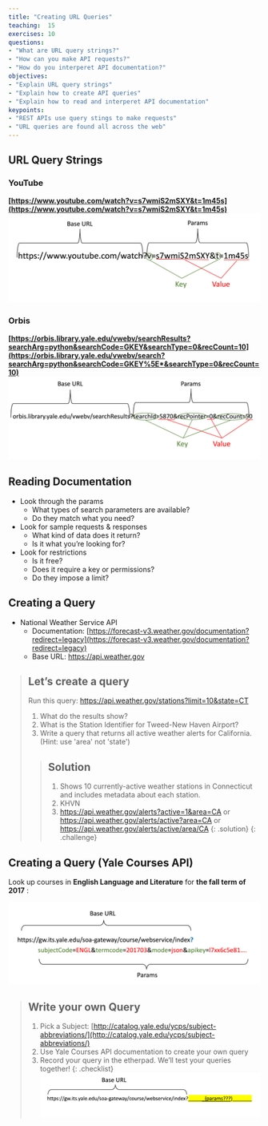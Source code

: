 ```yaml
---
title: "Creating URL Queries"
teaching:  15
exercises: 10
questions:
- "What are URL query strings?"
- "How can you make API requests?"
- "How do you interperet API documentation?"
objectives:
- "Explain URL query strings"
- "Explain how to create API queries"
- "Explain how to read and interperet API documentation"
keypoints:
- "REST APIs use query stings to make requests"
- "URL queries are found all across the web"
---
```


## URL Query Strings

### YouTube

 **[https://www.youtube.com/watch?v=s7wmiS2mSXY&t=1m45s](https://www.youtube.com/watch?v=s7wmiS2mSXY&t=1m45s)**
![youtube URL](../assets/img/youtubeAPI.png)

### Orbis

**[https://orbis.library.yale.edu/vwebv/searchResults?searchArg=python&searchCode=GKEY&searchType=0&recCount=10](https://orbis.library.yale.edu/vwebv/search?searchArg=python&searchCode=GKEY%5E*&searchType=0&recCount=10)**
![Orbis url](../assets/img/orbisAPI.png)

## Reading Documentation

- Look through the params
    - What types of search parameters are available?
    - Do they match what you need?
- Look for sample requests & responses
    - What kind of data does it return?
    - Is it what you’re looking for?
- Look for restrictions
    - Is it free?
    - Does it require a key or permissions?
    - Do they impose a limit?


## Creating a Query
- National Weather Service API
    - Documentation: [https://forecast-v3.weather.gov/documentation?redirect=legacy](https://forecast-v3.weather.gov/documentation?redirect=legacy)
    - Base URL: https://api.weather.gov

>## Let’s create a query 
> Run this query: https://api.weather.gov/stations?limit=10&state=CT
>1. What do the results show?
>2. What is the Station Identifier for Tweed-New Haven Airport?
>3. Write a query that returns all active weather alerts for California. (Hint: use 'area' not 'state')
>
>>## Solution
>>1. Shows 10 currently-active weather stations in Connecticut and includes metadata about each station.
>>2. KHVN
>>3. https://api.weather.gov/alerts?active=1&area=CA or https://api.weather.gov/alerts/active?area=CA or https://api.weather.gov/alerts/active/area/CA
>{: .solution}
{: .challenge}

## Creating a Query (Yale Courses API)

Look up courses in **English Language and Literature** for **the fall term of 2017** :

![Yale course URL](../assets/img/YaleCourseFull.png)


>## Write your own Query
>
>1. Pick a Subject: [http://catalog.yale.edu/ycps/subject-abbreviations/](http://catalog.yale.edu/ycps/subject-abbreviations/) 
>2. Use Yale Courses API documentation to create your own query
>3. Record your query in the etherpad. We’ll test your queries together!
{: .checklist}
![Test question](../assets/img/YaleCourseBase.png)


